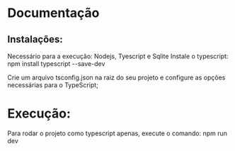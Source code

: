 # Documentação
## Instalações:
Necessário para a execução: 
Nodejs, Tyescript e Sqlite
Instale o typescript:
npm install typescript --save-dev

Crie um arquivo tsconfig.json na raiz do seu projeto e configure as opções necessárias para o TypeScript;

# Execução: 
Para rodar o projeto como typescript apenas, execute o comando: npm run dev







